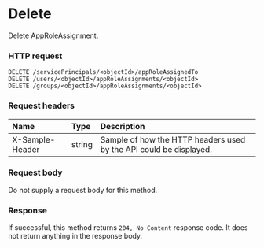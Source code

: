 # Delete

Delete AppRoleAssignment.
### HTTP request
```http
DELETE /servicePrincipals/<objectId>/appRoleAssignedTo
DELETE /users/<objectId>/appRoleAssignments/<objectId>
DELETE /groups/<objectId>/appRoleAssignments/<objectId>

```
### Request headers
| Name       | Type | Description|
|:---------------|:--------|:----------|
| X-Sample-Header  | string  | Sample of how the HTTP headers used by the API could be displayed.|

### Request body
Do not supply a request body for this method.


### Response
If successful, this method returns `204, No Content` response code. It does not return anything in the response body.


<!-- uuid: eb3e8d10-2c69-4245-9ed0-b5121daebe8a
2015-10-09 16:05:01 UTC -->